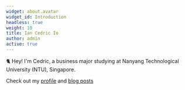 ```yaml
---
widget: about.avatar
widget_id: Introduction
headless: true
weight: 10
title: Ian Cedric Io
author: admin
active: true
---
```


🐈 Hey! I'm Cedric, a business major studying at Nanyang Technological University (NTU), Singapore.

Check out my [profile](/about/) and [blog posts](https://cedric130813.medium.com/)